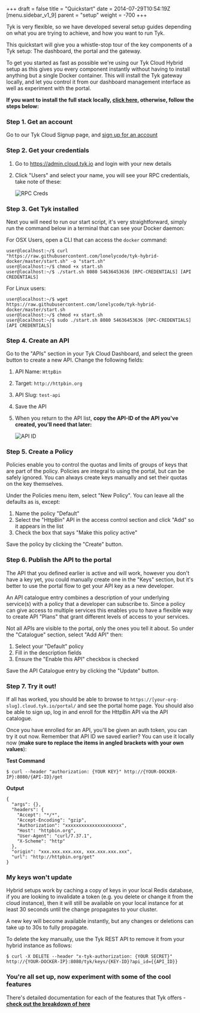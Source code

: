 +++
draft = false
title = "Quickstart"
date = 2014-07-29T10:54:19Z
[menu.sidebar_v1_9]
    parent = "setup"
    weight = -700
+++

Tyk is very flexible, so we have developed several setup guides depending on what you are trying to achieve, and how you want to run Tyk.

This quickstart will give you a whistle-stop tour of the key components of a Tyk setup: The dashboard, the portal and the gateway.

To get you started as fast as possible we're using our Tyk Cloud Hybrid setup as this gives you every component instantly without having to install anything but a single Docker container. This will install the Tyk gateway locally, and let you control it from our dashboard management interface as well as experiment with the portal.

**If you want to install the full stack locally, [click here](../docker/), otherwise, follow the steps below:**

### Step 1. Get an account

Go to our Tyk Cloud Signup page, and [sign up for an account](https://cloud.tyk.io/signup)

### Step 2. Get your credentials

1. Go to https://admin.cloud.tyk.io and login with your new details
2. Click "Users" and select your name, you will see your RPC credentials, take note of these:


	![RPC Creds](/imgs/quickstart-creds.png)


### Step 3. Get Tyk installed

Next you will need to run our start script, it's very straightforward, simply run the command below in a terminal that can see your Docker daemon:

For OSX Users, open a CLI that can access the `docker` command:

	user@localhost:~/$ curl "https://raw.githubusercontent.com/lonelycode/tyk-hybrid-docker/master/start.sh" -o "start.sh"
	user@localhost:~/$ chmod +x start.sh
	user@localhost:~/$ ./start.sh 8080 54636453636 [RPC-CREDENTIALS] [API CREDENTIALS]

For Linux users:

	user@localhost:~/$ wget https://raw.githubusercontent.com/lonelycode/tyk-hybrid-docker/master/start.sh
	user@localhost:~/$ chmod +x start.sh
	user@localhost:~/$ sudo ./start.sh 8080 54636453636 [RPC-CREDENTIALS] [API CREDENTIALS]

### Step 4. Create an API

Go to the "APIs" section in your Tyk Cloud Dashboard, and select the green button to create a new API. Change the following fields:

1. API Name: `HttpBin`
2. Target: `http://httpbin.org`
3. API Slug: `test-api`
4. Save the API
5. When you return to the API list, **copy the API-ID of the API you've created, you'll need that later:**

	![API ID](/imgs/registered-apis.png)

### Step 5. Create a Policy

Policies enable you to control the quotas and limits of groups of keys that are part of the policy. Policies are integral to using the portal, but can be safely ignored. You can always create keys manually and set their quotas on the key themselves.

Under the Policies menu item, select "New Policy". You can leave all the defaults as is, except:

1. Name the policy "Default"
2. Select the "HttpBin" API in the access control section and click "Add" so it appears in the list
3. Check the box that says "Make this policy active"

Save the policy by clicking the "Create" button.

### Step 6. Publish the API to the portal

The API that you defined earlier is active and will work, however you don't have a key yet, you could manually create one in the "Keys" section, but it's better to use the portal flow to get your API key as a new developer.

An API catalogue entry combines a description of your underlying service(s) with a policy that a developer can subscribe to. Since a policy can give access to multiple services this enables you to have a flexible way to create API "Plans" that grant different levels of access to your services.

Not all APIs are visible to the portal, only the ones you tell it about. So under the "Catalogue" section, select "Add API" then:

1. Select your "Default" policy
2. Fill in the description fields
3. Ensure the "Enable this API" checkbox is checked

Save the API Catalogue entry by clicking the "Update" button.

### Step 7. Try it out!

If all has worked, you should be able to browse to `https://[your-org-slug].cloud.tyk.io/portal/` and see the portal home page. You should also be able to sign up, log in and enroll for the HttpBin API via the API catalogue.

Once you have enrolled for an API, you'll be given an auth token, you can try it out now. Remember that API ID we saved earlier? You can use it locally now (**make sure to replace the items in angled brackets with your own values**):

**Test Command**

	$ curl --header "authorization: {YOUR KEY}" http://{YOUR-DOCKER-IP}:8080/{API-ID}/get

**Output**

	{
	  "args": {},
	  "headers": {
	    "Accept": "*/*",
	    "Accept-Encoding": "gzip",
	    "Authorization": "xxxxxxxxxxxxxxxxxxxxx",
	    "Host": "httpbin.org",
	    "User-Agent": "curl/7.37.1",
	    "X-Scheme": "http"
	  },
	  "origin": "xxx.xxx.xxx.xxx, xxx.xxx.xxx.xxx",
	  "url": "http://httpbin.org/get"
	}


### My keys won't update

Hybrid setups work by caching a copy of keys in your local Redis database, if you are looking to invalidate a token (e.g. you delete or change it from the cloud instance), then it will still be available on your local instance for at least 30 seconds until the change propagates to your cluster.

A new key will become available instantly, but any changes or deletions can take up to 30s to fully propagate.

To delete the key manually, use the Tyk REST API to remove it from your hybrid instance as follows:

	$ curl -X DELETE --header "x-tyk-authorization: {YOUR SECRET}" http://{YOUR-DOCKER-IP}:8080/tyk/keys/{KEY-ID}?api_id={{API_ID}}

### You're all set up, now experiment with some of the cool features

There's detailed documentation for each of the features that Tyk offers - **[check out the breakdown of here](/dashboard-v0-9/api-management/api-management-overview/)**
